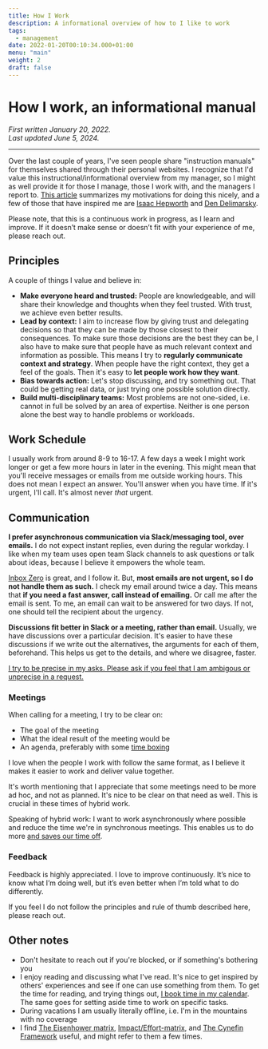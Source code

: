 ```yaml
---
title: How I Work
description: A informational overview of how to I like to work
tags:
  - management
date: 2022-01-20T00:10:34.000+01:00
menu: "main"
weight: 2
draft: false
---
```

# How I work, an informational manual

*First written January 20, 2022.\
Last updated June 5, 2024.*

- - -

Over the last couple of years, I've seen people share "instruction manuals" for themselves shared through their personal websites. I recognize that I'd value this instructional/informational overview from my manager, so I might as well provide it for those I manage, those I work with, and the managers I report to. [This article](https://www.remotecompany.com/blog/how-to-work-with-me-manual) summarizes my motivations for doing this nicely, and a few of those that have inspired me are [Isaac Hepworth](https://github.com/hepwori/wwi/) and [Den Delimarsky](https://den.dev/how-i-work/).

Please note, that this is a continuous work in progress, as I learn and improve. If it doesn’t make sense or doesn’t fit with your experience of me, please reach out.

## Principles

A couple of things I value and believe in:

* **Make everyone heard and trusted:** People are knowledgeable, and will share their knowledge and thoughts when they feel trusted. With trust, we achieve even better results.
* **Lead by context:** I aim to increase flow by giving trust and delegating decisions so that they can be made by those closest to their consequences. To make sure those decisions are the best they can be, I also have to make sure that people have as much relevant context and information as possible. This means I try to **regularly communicate context and strategy**. When people have the right context, they get a feel of the goals. Then it's easy to **let people work how they want**.
* **Bias towards action:** Let's stop discussing, and try something out. That could be getting real data, or just trying one possible solution directly.
* **Build multi-disciplinary teams:** Most problems are not one-sided, i.e. cannot in full be solved by an area of expertise. Neither is one person alone the best way to handle problems or workloads.

## Work Schedule

I usually work from around 8-9 to 16-17. A few days a week I might work longer or get a few more hours in later in the evening. This might mean that you'll receive messages or emails from me outside working hours. This does not mean I expect an answer. You'll answer when you have time. If it's urgent, I'll call. It's almost never *that* urgent.

## Communication

**I prefer asynchronous communication via Slack/messaging tool, over emails.** I do not expect instant replies, even during the regular workday. I like when my team uses open team Slack channels to ask questions or talk about ideas, because I believe it empowers the whole team.

[Inbox Zero](https://blog.doist.com/inbox-zero/) is great, and I follow it. But, **most emails are not urgent, so I do not handle them as such.** I check my email around twice a day. This means that **if you need a fast answer, call instead of emailing.** Or call me after the email is sent. To me, an email can wait to be answered for two days. If not, one should tell the recipient about the urgency.

**Discussions fit better in Slack or a meeting, rather than email.** Usually, we have discussions over a particular decision. It's easier to have these discussions if we write out the alternatives, the arguments for each of them, beforehand. This helps us get to the details, and where we disagree, faster.

[I try to be precise in my asks. Please ask if you feel that I am ambigous or unprecise in a request.](https://staysaasy.com/startups/2023/11/10/imprecise-asks.html)

### Meetings

When calling for a meeting, I try to be clear on:

* The goal of the meeting
* What the ideal result of the meeting would be
* An agenda, preferably with some [time boxing](https://en.wikipedia.org/wiki/Parkinson%27s_law "time boxing")

I love when the people I work with follow the same format, as I believe it makes it easier to work and deliver value together.

It's worth mentioning that I appreciate that some meetings need to be more ad hoc, and not as planned. It's nice to be clear on that need as well. This is crucial in these times of hybrid work.

Speaking of hybrid work: I want to work asynchronously where possible and reduce the time we're in synchronous meetings. This enables us to do more [and saves our time off](https://www.theatlantic.com/newsletters/archive/2022/04/triple-peak-day-work-from-home/629457/?utm_source=pocket&utm_medium=email&utm_campaign=pockethits&cta=1&src=ph).

### Feedback

Feedback is highly appreciated. I love to improve continuously. It’s nice to know what I’m doing well, but it’s even better when I’m told what to do differently.

If you feel I do not follow the principles and rule of thumb described here, please reach out. 

## Other notes

* Don't hesitate to reach out if you're blocked, or if something's bothering you
* I enjoy reading and discussing what I've read. It's nice to get inspired by others' experiences and see if one can use something from them. To get the time for reading, and trying things out, [I book time in my calendar](https://todoist.com/productivity-methods/time-blocking). The same goes for setting aside time to work on specific tasks.
* During vacations I am usually literally offline, i.e. I'm in the mountains with no coverage
* I find [The Eisenhower matrix](https://todoist.com/productivity-methods/eisenhower-matrix), [Impact/Effort-matrix](https://miro.com/templates/impact-effort-matrix/), and [The Cynefin Framework](https://en.wikipedia.org/wiki/Cynefin_framework) useful, and might refer to them a few times.